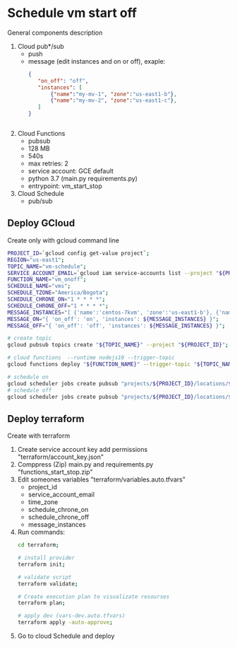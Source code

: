 # Schedule vm start off

General components description

1. Cloud pub*/sub
   - push
   - message (edit instances and on or off), exaple:
     ```json
     {
        "on_off": "off", 
        "instances": [
            {"name":"my-mv-1", "zone":"us-east1-b"},
            {"name":"my-mv-2", "zone":"us-east1-c"},
        ]
     }
    ```
1. Cloud Functions
   - pubsub
   - 128 MB
   - 540s
   - max retries: 2
   - service account: GCE default
   - python 3.7 (main.py requirements.py)
   - entrypoint: vm_start_stop
1. Cloud Schedule
   - pub/sub


## Deploy GCloud

Create only with gcloud command line
```bash
PROJECT_ID=`gcloud config get-value project`;
REGION="us-east1";
TOPIC_NAME="vm-schedule";
SERVICE_ACCOUNT_EMAIL=`gcloud iam service-accounts list --project "${PROJECT_ID}" --format="value(email)" --filter="email:compute@developer"`;
FUNCTION_NAME="vm_onoff";
SCHEDULE_NAME="vms";
SCHEDULE_TZONE="America/Bogota";
SCHEDULE_CHRONE_ON="1 * * * *";
SCHEDULE_CHRONE_OFF="1 * * * *";
MESSAGE_INSTANCES="[ {'name':'centos-7kvm', 'zone':'us-east1-b'}, {'name':'centos-7kvm-1', 'zone':'us-east1-b'} ]";
MESSAGE_ON="{ 'on_off': 'on', 'instances': ${MESSAGE_INSTANCES} }";
MESSAGE_OFF="{ 'on_off': 'off', 'instances': ${MESSAGE_INSTANCES} }";

# create topic
gcloud pubsub topics create "${TOPIC_NAME}" --project "${PROJECT_ID}";

# cloud functions  --runtime nodejs10 --trigger-topic
gcloud functions deploy "${FUNCTION_NAME}" --trigger-topic "${TOPIC_NAME}" --runtime "python37" --source="./" --entry-point "vm_start_stop" --service-account "${SERVICE_ACCOUNT_EMAIL}" --memory "128"  --region "${REGION}" --project "${PROJECT_ID}";

# schedule on
gcloud scheduler jobs create pubsub "projects/${PROJECT_ID}/locations/${REGION}/jobs/${SCHEDULE_NAME}-on" --schedule "${SCHEDULE_CHRONE_OFF}" --topic "${TOPIC_NAME}" --time-zone "${SCHEDULE_TZONE}" --message-body "${MESSAGE_ON}" --project "${PROJECT_ID}";
# schedule off
gcloud scheduler jobs create pubsub "projects/${PROJECT_ID}/locations/${REGION}/jobs/${SCHEDULE_NAME}-off" --schedule "${SCHEDULE_CHRONE_ON}" --topic "${TOPIC_NAME}" --time-zone "${SCHEDULE_TZONE}" --message-body "${MESSAGE_OFF}" --project "${PROJECT_ID}";

```

## Deploy terraform

Create with terraform

1. Create service account key add permissions "terraform/account_key.json"
1. Comppress (Zip) main.py and requirements.py "functions_start_stop.zip"
1. Edit someones variables "terraform/variables.auto.tfvars"
   - project_id
   - service_account_email
   - time_zone
   - schedule_chrone_on
   - schedule_chrone_off
   - message_instances
1. Run commands:
    ```bash
    cd terraform;
    
    # install provider
    terraform init;
    
    # validate script
    terraform validate;
    
    # Create execution plan to visualizate resourses
    terraform plan;
    
    # apply dev (vars-dev.auto.tfvars)
    terraform apply -auto-approve;
    ```
1. Go to cloud Schedule and deploy

